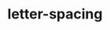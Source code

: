 ---
title: "letter-spacing"
description: ""
category: css
last_test_date: "2020-01-19"
test_url: "/tests/css-text.html"
test_results_url: "https://app.emailonacid.com/app/acidtest/VfcyPsGJhy1PhKyxvuo0oXGz0tPdMLjc7tI37nGIW8HWu/list"
stats: {
	apple-mail: {
		macos: {
			"12.4": "y"
		},
		ios: {
			"13.2": "y"
		}
	},
	gmail: {
		desktop-webmail: {
			"2020-01": "y"
		},
		ios: {
			"2020-01": "y"
		},
		android: {
			"2020-01": "y"
		}
	},
    orange: {
        desktop-webmail: {
            "2020-01":"y"
        },
        ios: {
            "2020-01":"y"
        },
        android: {
            "2020-01":"y"
        }
    },
	outlook: {
		windows: {
			"2003": "y",
			"2007": "a #1",
			"2010": "a #1",
			"2013": "a #1",
			"2016": "a #1",
			"2019": "a #1"
		},
		windows-10-mail: {
			"2020-01": "a #1"
		},
		macos: {
			"2020-01": "y"
		},
		outlook-com: {
			"2020-01": "y"
		},
		ios: {
			"2020-01": "y"
		},
		android: {
			"2020-01": "y"
		}
	},
	yahoo: {
		desktop-webmail: {
			"2020-01": "y"
		},
		ios: {
			"2020-01": "y"
		},
		android: {
			"2020-01": "y"
		}
	},
	aol: {
		desktop-webmail: {
			"2020-01": "y"
		},
		ios: {
			"2020-01": "y"
		},
		android: {
			"2020-01": "y"
		}
	},
	samsung-email: {
		android: {
			"5.0.10.2": "y"
		}
	}
}
notes_by_num: {
    "1": "Partial. Big negative values are rendered differently from CSS standards.",
}
links: {
    "Can I use: letter-spacing": "https://caniuse.com/#feat=css-letter-spacing",
    "MDN: letter-spacing": "https://developer.mozilla.org/en-US/docs/Web/CSS/letter-spacing"
}
---